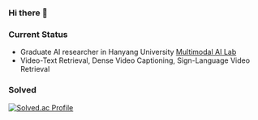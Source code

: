 ### Hi there 👋

### Current Status
- Graduate AI researcher in Hanyang University [Multimodal AI Lab](https://sites.google.com/view/hyu-mm)
- Video-Text Retrieval, Dense Video Captioning, Sign-Language Video Retrieval

  
### Solved
[![Solved.ac Profile](http://mazassumnida.wtf/api/v2/generate_badge?boj=mnju5026)](https://solved.ac/mnju5026/)


